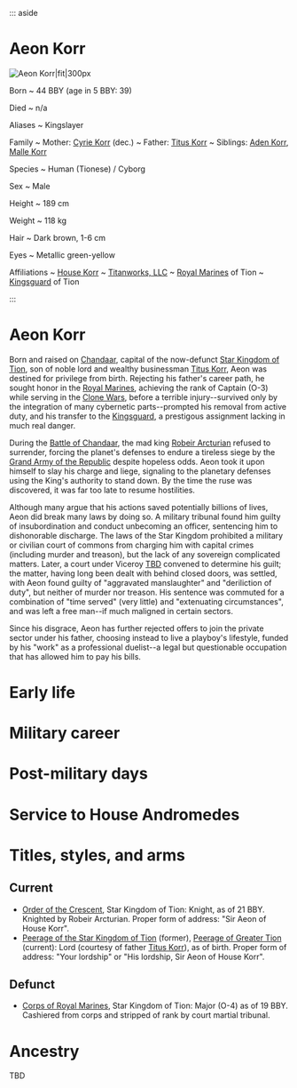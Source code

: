 ::: aside 
# Aeon Korr

![Aeon Korr](../img/aeon-portrait.jpg "Aeon does stuff")|fit|300px

Born
 ~ 44 BBY (age in 5 BBY: 39)

Died
 ~ n/a

Aliases
 ~ Kingslayer

Family
 ~ Mother: [Cyrie Korr]() (dec.)
 ~ Father: [Titus Korr]()
 ~ Siblings: [Aden Korr](), [Malle Korr]()

Species
 ~ Human (Tionese) / Cyborg

Sex
 ~ Male

Height
 ~ 189 cm

Weight
 ~ 118 kg

Hair
 ~ Dark brown, 1-6 cm

Eyes
 ~ Metallic green-yellow

Affiliations
 ~ [House Korr]()
 ~ [Titanworks, LLC]()
 ~ [Royal Marines]() of Tion
 ~ [Kingsguard]() of Tion
 
:::


# Aeon Korr

Born and raised on [Chandaar](), capital of the now-defunct [Star Kingdom of Tion](), son of noble lord and wealthy businessman [Titus Korr](), Aeon was destined for privilege from birth. Rejecting his father's career path, he sought honor in the [Royal Marines](), achieving the rank of Captain (O-3) while serving in the [Clone Wars](), before a terrible injury--survived only by the integration of many cybernetic parts--prompted his removal from active duty, and his transfer to the [Kingsguard](), a prestigous assignment lacking in much real danger.

During the [Battle of Chandaar](), the mad king [Robeir Arcturian]() refused to surrender, forcing the planet's defenses to endure a tireless siege by the [Grand Army of the Republic]() despite hopeless odds. Aeon took it upon himself to slay his charge and liege, signaling to the planetary defenses using the King's authority to stand down. By the time the ruse was discovered, it was far too late to resume hostilities.

Although many argue that his actions saved potentially billions of lives, Aeon did break many laws by doing so. A military tribunal found him guilty of insubordination and conduct unbecoming an officer, sentencing him to dishonorable discharge. The laws of the Star Kingdom prohibited a military or civilian court of commons from charging him with capital crimes (including murder and treason), but the lack of any sovereign complicated matters. Later, a court under Viceroy [TBD]() convened to determine his guilt; the matter, having long been dealt with behind closed doors, was settled, with Aeon found guilty of "aggravated manslaughter" and "deriliction of duty", but neither of murder nor treason. His sentence was commuted for a combination of "time served" (very little) and "extenuating circumstances", and was left a free man--if much maligned in certain sectors.

Since his disgrace, Aeon has further rejected offers to join the private sector under his father, choosing instead to live a playboy's lifestyle, funded by his "work" as a professional duelist--a legal but questionable occupation that has allowed him to pay his bills. 



# Early life



# Military career


# Post-military days


# Service to House Andromedes


# Titles, styles, and arms

## Current
+ [Order of the Crescent](), Star Kingdom of Tion: Knight, as of 21 BBY. Knighted by Robeir Arcturian. Proper form of address: "Sir Aeon of House Korr".
+ [Peerage of the Star Kingdom of Tion]() (former), [Peerage of Greater Tion]() (current): Lord (courtesy of father [Titus Korr]()), as of birth. Proper form of address: "Your lordship" or "His lordship, Sir Aeon of House Korr".

## Defunct
+ [Corps of Royal Marines](), Star Kingdom of Tion: Major (O-4) as of 19 BBY. Cashiered from corps and stripped of rank by court martial tribunal.


# Ancestry

TBD
